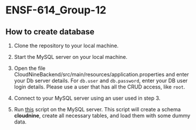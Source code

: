 # ENSF-614_Group-12

## How to create database

1. Clone the repository to your local machine.

2. Start the MySQL server on your local machine.

3. Open the file CloudNineBackend/src/main/resources/application.properties and enter your Db server details. For `db.user` and `db.password`, enter your DB user login details. Please use a user that has all the CRUD access, like `root`.

4. Connect to your MySQL server using an user used in step 3.

5. Run [this](CloudNineDatabase.sql) script on the MySQL server. This script will create a schema **cloudnine**, create all necessary tables, and load them with some dummy data.
